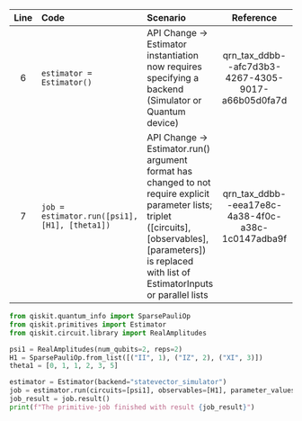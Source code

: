 | Line | Code | Scenario | Reference | Artifact | Refactoring |
| :--: | :--- | :------- | :-------: | :------- | :---------- |
| 6 | `estimator = Estimator()` | API Change -> Estimator instantiation now requires specifying a backend (Simulator or Quantum device) | qrn_tax_ddbb--afc7d3b3-4267-4305-9017-a66b05d0fa7d | Estimator | `estimator = Estimator(backend="statevector_simulator")` |
| 7 | `job = estimator.run([psi1], [H1], [theta1])` | API Change -> Estimator.run() argument format has changed to not require explicit parameter lists; triplet ([circuits], [observables], [parameters]) is replaced with list of EstimatorInputs or parallel lists | qrn_tax_ddbb--eea17e8c-4a38-4f0c-a38c-1c0147adba9f | Estimator.run | `job = estimator.run(circuits=[psi1], observables=[H1], parameter_values=[theta1])` |

```python  
from qiskit.quantum_info import SparsePauliOp
from qiskit.primitives import Estimator
from qiskit.circuit.library import RealAmplitudes

psi1 = RealAmplitudes(num_qubits=2, reps=2)
H1 = SparsePauliOp.from_list([("II", 1), ("IZ", 2), ("XI", 3)])
theta1 = [0, 1, 1, 2, 3, 5]

estimator = Estimator(backend="statevector_simulator")
job = estimator.run(circuits=[psi1], observables=[H1], parameter_values=[theta1])
job_result = job.result()
print(f"The primitive-job finished with result {job_result}")
```